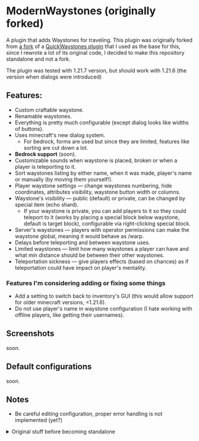 # ModernWaystones (originally forked)
A plugin that adds Waystones for traveling. This plugin was originally forked from [a fork](https://github.com/SkyboundLab/QuickWaystones) of a [QuickWaystones plugin](https://github.com/Pozzoo/QuickWaystones)
that I used as the base for this, since I rewrote a lot of its original code, I decided to make this repository standalone and not a fork.

The plugin was tested with 1.21.7 version, but should work with 1.21.6 (the version when dialogs were introduced)

## Features:
- Custom craftable waystone.
- Renamable waystones.
- Everything is pretty much configurable (except dialog looks like widths of buttons).
- Uses minecraft's new dialog system.
  - For bedrock, forms are used but since they are limited, features like sorting are cut down a lot.
- **Bedrock support** (soon).
- Customizable sounds when waystone is placed, broken or when a player is teleporting to it.
- Sort waystones listing by either name, when it was made, player's name or manually (by moving them yourself!).
- Player waystone settings — change waystones numbering, hide coordinates, attributes visibility, waystone button width or columns.
- Waystone's visibility — public (default) or private, can be changed by special item (echo shard).
  - If your waystone is private, you can add players to it so they could teleport to it (works by placing a special block below waystone, default is target block), configurable via right-clicking special block.
- Server's waystones — players with operator permissions can make the waystone global, meaning it would behave as /warp.
- Delays before teleporting and between waystone uses.
- Limited waystones — limit how many waystones a player can have and what min distance should be between their other waystones.
- Teleportation sickness — give players effects (based on chances) as if teleportation could have impact on player's mentality.

### Features I'm considering adding or fixing some things
- Add a setting to switch back to inventory's GUI (this would allow support for older minecraft versions, <1.21.6).
- Do not use player's name in waystone configuration (I hate working with offline players, like getting their usernames).

## Screenshots
soon.

## Default configurations
soon.

## Notes
- Be careful editing configuration, proper error handling is not implemented (yet?)

<details>
  <summary>Original stuff before becoming standalone</summary>

### Changes over original (by SkyboundLab)
- **More Saving:** Instead of saving once on server shutdown, it will also save on adding and removing a waystone.
- **Bigger Menus:** Instead of a single chest, it now uses a double chest so you can see more per page. (removed feature as dialogs are used)
- **UUIDs for IDs:** Allows multiple waystones to have the same name and not override each other.
- **World's specific icons:** The 3 dimensions in Minecraft have their own block as the icon in the menu. (removed feature as dialogs are used)
  
### Original TODO list for my needs
- [x] Use `echo shard` to change visibility (public by default)
- [x] Target block below lodestone unlocks the ability to add other players to your private waystone.
- [x] Special waystone recipe — uses 4 chiseled stone bricks, 1 target block, 1 enderpearl, 2 redstone dusts and 1 lodestone.
- [x] Try replacing inventory GUI with new dialogs system.
- [x] Persistent (system specified) waystones.
- [x] Manual/Auto waystones sorting.

## Below is the text from the original readme file.

### Features:
- Right-click a lodestone to activate it as a waypoint
- Renamable waypoints
- Unlimited paginated Waystone GUI
- New crafting for lodestone, making it more accessible:

![image](https://github.com/Pozzoo/QuickWaystones/assets/73541474/003effe1-ae79-4061-89d9-90a1d5fcb4a6)

## Right-click with a nametag to rename!
![2024-05-01-21-07-00_2-min-ezgif com-optimize](https://github.com/Pozzoo/QuickWaystones/assets/73541474/955b7f93-f440-461e-93fb-2a2d4c547636)

## Quick travel!
![2024-05-01-21-07-00_1-min-optimize](https://github.com/Pozzoo/QuickWaystones/assets/73541474/b5f62abe-7e4e-446a-8362-80ff5fc40151)


</details>